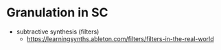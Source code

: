 # Granulation in SC
- subtractive synthesis (filters)
  - https://learningsynths.ableton.com/filters/filters-in-the-real-world
